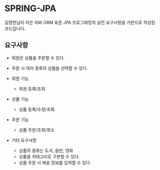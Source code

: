 # SPRING-JPA

김영한님이 지은 자바 ORM 표준 JPA 프로그래밍의 실전 요구사항을 기반으로 작성된 코드입니다.


## 요구사항

- 회원은 상품을 주문할 수 있다.
- 주문 시 여러 종류의 상품을 선택할 수 있다.

- 회원 기능
  - 회원 등록/조회
  
- 상품 기능
  - 상품 등록/수정/조회
  
- 주문 기능
  - 상품 주문/조회/취소
  
- 기타 요구사항
  - 상품의 종류는 도서, 음반, 영화
  - 상품을 카테고리로 구분할 수 있다.
  - 상품 주문 시 배송 정보를 입력할 수 있다.
